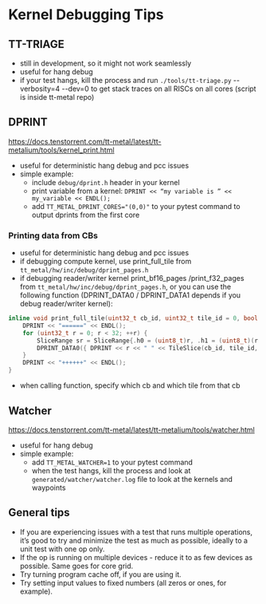 # Kernel Debugging Tips

## TT-TRIAGE

* still in development, so it might not work seamlessly
* useful for hang debug
* if your test hangs, kill the process and run `./tools/tt-triage.py` --verbosity=4 --dev=0 to get stack traces on all RISCs on all cores (script is inside tt-metal repo)


## DPRINT

https://docs.tenstorrent.com/tt-metal/latest/tt-metalium/tools/kernel_print.html

* useful for deterministic hang debug and pcc issues
* simple example:
    * include `debug/dprint.h` header in your kernel
    * print variable from a kernel: `DPRINT << “my variable is ” << my_variable << ENDL();`  
    * add `TT_METAL_DPRINT_CORES="(0,0)"`  to your pytest command to output dprints from the first core


### Printing data from CBs

* useful for deterministic hang debug and pcc issues
* if debugging compute kernel, use print_full_tile  from `tt_metal/hw/inc/debug/dprint_pages.h `
* if debugging reader/writer kernel print_bf16_pages /print_f32_pages from `tt_metal/hw/inc/debug/dprint_pages.h`, or you can use the following function (DPRINT_DATA0 / DPRINT_DATA1 depends if you debug reader/writer kernel):
```cpp
inline void print_full_tile(uint32_t cb_id, uint32_t tile_id = 0, bool untilize = false) {
    DPRINT << "======" << ENDL();
    for (uint32_t r = 0; r < 32; ++r) {
        SliceRange sr = SliceRange{.h0 = (uint8_t)r, .h1 = (uint8_t)(r + 1), .hs = 1, .w0 = 0, .w1 = 32, .ws = 1};
        DPRINT_DATA0({ DPRINT << r << " " << TileSlice(cb_id, tile_id, sr, true, untilize) << ENDL(); });
    }
    DPRINT << "++++++" << ENDL();
}
```
* when calling function, specify which cb and which tile from that cb

## Watcher

https://docs.tenstorrent.com/tt-metal/latest/tt-metalium/tools/watcher.html

* useful for hang debug
* simple example:
    * add `TT_METAL_WATCHER=1` to your pytest command
    * when the test hangs, kill the process and look at `generated/watcher/watcher.log` file to look at the kernels and waypoints


## General tips

* If you are experiencing issues with a test that runs multiple operations, it’s good to try and minimize the test as much as possible, ideally to a unit test with one op only.
* If the op is running on multiple devices - reduce it to as few devices as possible. Same goes for core grid.
* Try turning program cache off, if you are using it.
* Try setting input values to fixed numbers (all zeros or ones, for example).
